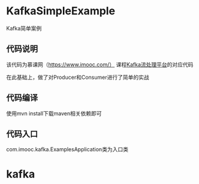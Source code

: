 # KafkaSimpleExample
Kafka简单案例

## 代码说明
该代码为慕课网（https://www.imooc.com/） 课程[Kafka流处理平台](https://www.imooc.com/learn/1043)的对应代码

在此基础上，做了对Producer和Consumer进行了简单的实战

## 代码编译
使用mvn install下载maven相关依赖即可

## 代码入口
com.imooc.kafka.ExamplesApplication类为入口类
# kafka
